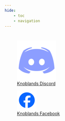 ```yaml
---
hide:
    - toc
    - navigation
---
```


<h1></h1>


<figure>
    <a href="https://discord.gg/zWbYqSjW37">
    <img src="/img/DiscordLogo.png" alt="Discord" style="width:30%;height:30%">
    </a>
    <figcaption>
        <a href="https://discord.gg/zWbYqSjW37"> Knoblands Discord</a>
    </figcaption>
</figure>

<figure>
    <a href="https://www.facebook.com/groups/155084724513171">
    <img src="/img/FacebookLogo.png" alt="Facebook" style="width:15%;height:15%">
    </a>
    <figcaption>
        <a href="https://www.facebook.com/groups/155084724513171"> Knoblands Facebook</a>
    </figcaption>
</figure>

